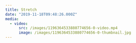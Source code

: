 ```yaml
---
title: Stretch
date: "2019-11-18T09:48:26.000Z"
media:
  - video:
      src: /images/1196364533880774656-0-video.mp4
      image: /images/1196364533880774656-0-thumbnail.jpg
---
```

